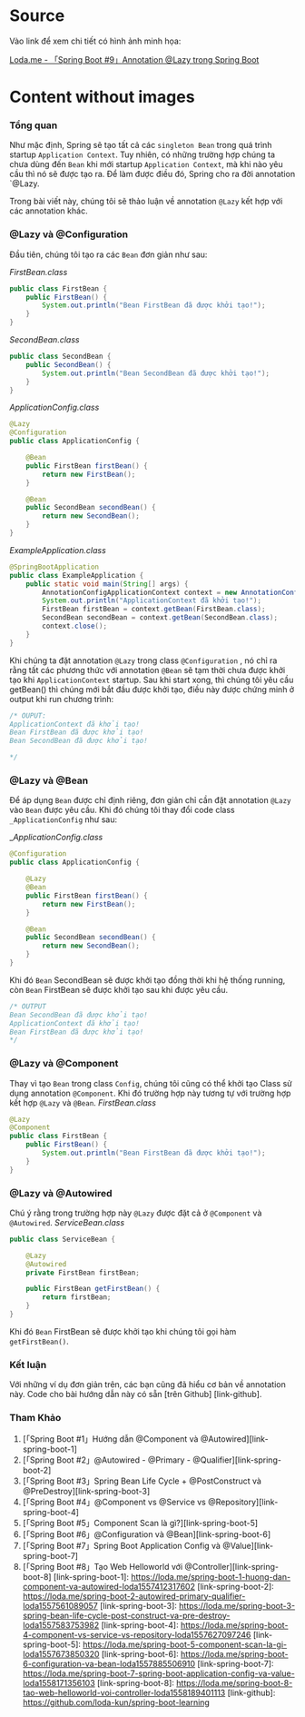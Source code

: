 # Source
Vào link để xem chi tiết có hình ảnh minh họa:

[Loda.me - 「Spring Boot #9」Annotation @Lazy trong Spring Boot](https://loda.me/spring-boot-9-annotation-lazy-trong-spring-boot-loda1558283720495)

# Content without images
### Tổng quan
Như mặc định, Spring sẽ tạo tất cả các `singleton Bean` trong quá trình startup `Application Context`. Tuy nhiên, có những trường hợp chúng ta chưa dùng đến `Bean` khi mới startup `Application Context`, mà khi nào yêu cầu thì nó sẽ được tạo ra. Để làm được điều đó, Spring cho ra đời annotation `@Lazy.

Trong bài viết này, chúng tôi sẽ thảo luận về annotation `@Lazy` kết hợp với các annotation khác.

### @Lazy và @Configuration

Đầu tiên, chúng tôi tạo ra các `Bean` đơn giản như sau:

_FirstBean.class_
```java
public class FirstBean {
    public FirstBean() {
        System.out.println("Bean FirstBean đã được khởi tạo!");
    }
}
```

_SecondBean.class_
```java
public class SecondBean {
    public SecondBean() {
        System.out.println("Bean SecondBean đã được khởi tạo!");
    }
}
```
_ApplicationConfig.class_
```java
@Lazy
@Configuration
public class ApplicationConfig {

    @Bean
    public FirstBean firstBean() {
        return new FirstBean();
    }

    @Bean
    public SecondBean secondBean() {
        return new SecondBean();
    }
}
```
_ExampleApplication.class_
```java
@SpringBootApplication
public class ExampleApplication {
    public static void main(String[] args) {
        AnnotationConfigApplicationContext context = new AnnotationConfigApplicationContext(ExampleApplication.class);
        System.out.println("ApplicationContext đã khởi tạo!");
        FirstBean firstBean = context.getBean(FirstBean.class);
        SecondBean secondBean = context.getBean(SecondBean.class);
        context.close();
    }
}
```

Khi chúng ta đặt annotation `@Lazy` trong class `@Configuration` , nó chỉ ra rằng tất các phương thức với annotation `@Bean` sẽ tạm thời chưa được khởi tạo khi `ApplicationContext` startup. Sau khi start xong, thì chúng tôi yêu cầu getBean() thì chúng mới bắt đầu được khởi tạo, điều này được chứng minh ở output khi run chương trình:

```java
/* OUPUT:
ApplicationContext đã khởi tạo!
Bean FirstBean đã được khởi tạo!
Bean SecondBean đã được khởi tạo!

*/
```

### @Lazy và @Bean
Để áp dụng `Bean` được chỉ định riêng, đơn giản chỉ cần đặt annotation `@Lazy` vào `Bean` được yêu cầu. Khi đó chúng tôi thay đổi code class `_ApplicationConfig` như sau:

__ApplicationConfig.class_
```java
@Configuration
public class ApplicationConfig {

    @Lazy
    @Bean
    public FirstBean firstBean() {
        return new FirstBean();
    }

    @Bean
    public SecondBean secondBean() {
        return new SecondBean();
    }
}

```
Khi đó `Bean` SecondBean sẽ được khởi tạo đồng thời khi hệ thống running, còn `Bean` FirstBean sẽ được khởi tạo sau khi được yêu cầu.
```java
/* OUTPUT
Bean SecondBean đã được khởi tạo!
ApplicationContext đã khởi tạo!
Bean FirstBean đã được khởi tạo!
*/
```

### @Lazy và @Component
 Thay vì tạo `Bean` trong class `Config`, chúng tôi cũng có thể khởi tạo Class sử dụng annotation `@Component`. Khi đó trường hợp này tương tự với trường hợp kết hợp `@Lazy` và `@Bean`.
_FirstBean.class_
```java
@Lazy
@Component
public class FirstBean {
    public FirstBean() {
        System.out.println("Bean FirstBean đã được khởi tạo!");
    }
}
```

### @Lazy và @Autowired
Chú ý rằng trong trường hợp này `@Lazy` được đặt cả ở `@Component` và `@Autowired`.
_ServiceBean.class_
```java
public class ServiceBean {

    @Lazy
    @Autowired
    private FirstBean firstBean;

    public FirstBean getFirstBean() {
        return firstBean;
    }
}
```
Khi đó `Bean` FirstBean sẽ được khởi tạo khi chúng tôi gọi hàm `getFirstBean()`.
### Kết luận
Với những ví dụ đơn giản trên, các bạn cũng đã hiểu cơ bản về annotation này. Code cho bài hướng dẫn này có sẵn [trên Github] [link-github].

### Tham Khảo

1. [「Spring Boot #1」Hướng dẫn @Component và @Autowired][link-spring-boot-1]
2. [「Spring Boot #2」@Autowired - @Primary - @Qualifier][link-spring-boot-2]
3. [「Spring Boot #3」Spring Bean Life Cycle + @PostConstruct và @PreDestroy][link-spring-boot-3]
4. [「Spring Boot #4」@Component vs @Service vs @Repository][link-spring-boot-4]
5. [「Spring Boot #5」Component Scan là gì?][link-spring-boot-5]
6. [「Spring Boot #6」@Configuration và @Bean][link-spring-boot-6]
7. [「Spring Boot #7」Spring Boot Application Config và @Value][link-spring-boot-7]
8. [「Spring Boot #8」Tạo Web Helloworld với @Controller][link-spring-boot-8]
[link-spring-boot-1]: https://loda.me/spring-boot-1-huong-dan-component-va-autowired-loda1557412317602
[link-spring-boot-2]: https://loda.me/spring-boot-2-autowired-primary-qualifier-loda1557561089057
[link-spring-boot-3]: https://loda.me/spring-boot-3-spring-bean-life-cycle-post-construct-va-pre-destroy-loda1557583753982
[link-spring-boot-4]: https://loda.me/spring-boot-4-component-vs-service-vs-repository-loda1557627097246
[link-spring-boot-5]: https://loda.me/spring-boot-5-component-scan-la-gi-loda1557673850320
[link-spring-boot-6]: https://loda.me/spring-boot-6-configuration-va-bean-loda1557885506910
[link-spring-boot-7]: https://loda.me/spring-boot-7-spring-boot-application-config-va-value-loda1558171356103
[link-spring-boot-8]: https://loda.me/spring-boot-8-tao-web-helloworld-voi-controller-loda1558189401113
[link-github]: https://github.com/loda-kun/spring-boot-learning
